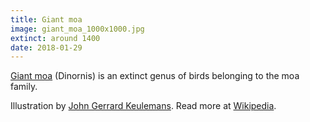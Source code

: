 ```yaml
---
title: Giant moa
image: giant_moa_1000x1000.jpg
extinct: around 1400
date: 2018-01-29
---
```


[Giant moa](/remember-lost-species/2018/01/29/giant-moa/) (Dinornis) is an
extinct genus of birds belonging to the moa family.

Illustration by [John Gerrard Keulemans](https://ia800201.us.archive.org/BookReader/BookReaderImages.php?zip=/20/items/extinctbirdsatte00roth/extinctbirdsatte00roth_jp2.zip&file=extinctbirdsatte00roth_jp2/extinctbirdsatte00roth_0375.jp2&scale=1&rotate=0).
Read more at [Wikipedia](https://en.wikipedia.org/wiki/Dinornis).
